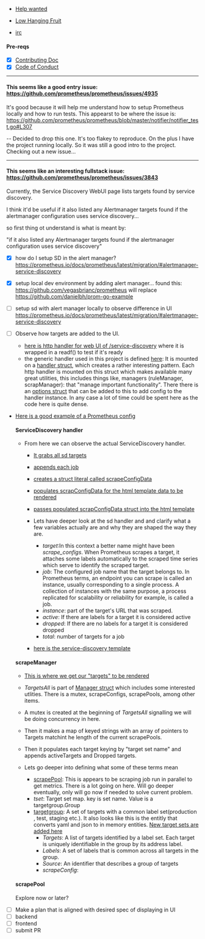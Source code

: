 - [Help wanted](https://github.com/prometheus/prometheus/issues?q=is%3Aissue+is%3Aopen+label%3A%22help+wanted%22)

- [Low Hanging Fruit](https://github.com/prometheus/prometheus/issues?q=is%3Aissue+is%3Aopen+label%3A%22low+hanging+fruit%22)

- [irc](https://riot.im/app/#/room/#prometheus:matrix.org)

#### Pre-reqs
- [x] [Contributing Doc](https://github.com/prometheus/prometheus/blob/master/CONTRIBUTING.md)
- [x] [Code of Conduct](https://github.com/cncf/foundation/blob/master/code-of-conduct.md)

---
 #### This seems like a good entry issue: https://github.com/prometheus/prometheus/issues/4935

It's good because it will help me understand how to setup Prometheus locally and how to run tests.
This appearst to be where the issue is: https://github.com/prometheus/prometheus/blob/master/notifier/notifier_test.go#L307

-- Decided to drop this one. It's too flakey to reproduce. On the plus I have the project running locally. So it was still a good intro to the project. Checking out a new issue...

--- 

#### This seems like an interesting fullstack issue: https://github.com/prometheus/prometheus/issues/3843 

Currently, the Service Discovery WebUI page lists targets found by service discovery.

I think it'd be useful if it also listed any Alertmanager targets found if the alertmanager configuration uses service discovery...

so first thing ot understand is what is meant by:

"if it also listed any Alertmanager targets found if the alertmanager configuration uses service discovery"

- [x] how do I setup SD in the alert manager? https://prometheus.io/docs/prometheus/latest/migration/#alertmanager-service-discovery

- [x] setup local dev environment by adding alert manager... found this: https://github.com/vegasbrianc/prometheus will replace https://github.com/danielbh/prom-go-example 

- [ ] setup sd with alert manager locally to observe difference in UI https://prometheus.io/docs/prometheus/latest/migration/#alertmanager-service-discovery

- [ ] Observe how targets are added to the UI.
  - [here is http handler for web UI of /service-discovery](https://github.com/prometheus/prometheus/blob/master/web/web.go#L287) where it is wrapped in a readf() to test if it's ready
  - the generic handler used in this project is defined [here](https://github.com/prometheus/prometheus/blob/master/web/web.go#L667): It is mounted on a [handler struct](https://github.com/prometheus/prometheus/blob/master/web/web.go#L115), which creates a rather interesting pattern. Each http handler is mounted on this struct which makes available many great utilities, this includes things like, managers (ruleManager, scrapManager): that "manage important functionality". There there is an [options struct](https://github.com/prometheus/prometheus/blob/master/web/web.go#L165) that can be added to this to add config to the handler instance. In any case a lot of time could be spent here as the code here is quite dense.
  
- [Here is a good example of a Prometheus config](https://github.com/danielbh/prometheus-docker-compose/blob/master/prometheus/prometheus.yml#L28)
  
  #### ServiceDiscovery handler
  - From here we can observe the actual ServiceDiscovery handler. 
      - [It grabs all sd targets](https://github.com/prometheus/prometheus/blob/master/web/web.go#L669)
      - [appends each job](https://github.com/prometheus/prometheus/blob/master/web/web.go#L671)
      - [creates a struct literal called scrapeConfigData](https://github.com/prometheus/prometheus/blob/master/web/web.go#L674)
      - [populates scrapConfigData for the html template data to be rendered](https://github.com/prometheus/prometheus/blob/master/web/web.go#L687-L703)
      - [passes populated scrapConfigData struct into the html template](https://github.com/prometheus/prometheus/blob/master/web/web.go#L705)
      
      - Lets have deeper look at the sd handler and and clarify what a few variables actually are and why they are shaped the way they are.
        - *target*:In this context a better name might have been *scrape_configs*. When Prometheus scrapes a target, it attaches some labels automatically to the scraped time series which serve to identify the scraped target. 
        - *job*: The configured job name that the target belongs to. In Prometheus terms, an endpoint you can scrape is called an instance, usually corresponding to a single process. A collection of instances with the same purpose, a process replicated for scalability or reliability for example, is called a job.
        - *instance*: part of the target's URL that was scraped.
        - *active*: If there are labels for a target it is considered active
        - *dropped*: If there are no labels for a target it is considered dropped
        - *total*: number of targets for a job
        
     - [here is the service-discovery template](https://github.com/prometheus/prometheus/blob/master/web/ui/templates/service-discovery.html)
   
  #### scrapeManager
  
  - [This is where we get our "targets" to be rendered](https://github.com/prometheus/prometheus/blob/master/scrape/manager.go#L209)
  - *TargetsAll* is part of [Manager struct](https://github.com/prometheus/prometheus/blob/master/scrape/manager.go#L58) which includes some interested utlities. There is a mutex, scrapeConfigs, scrapePools, among other items.
  - A mutex is created at the beginning of *TargetsAll* signalling we will be doing concurrency in here.
  - Then it makes a map  of keyed strings with an array of pointers to Targets matchint he length of the current scrapePools.
  - Then it populates each target keying by "target set name" and appends activeTargets and Dropped targets.
  
  - Lets go deeper into defining what some of these terms mean
     - [scrapePool](https://github.com/prometheus/prometheus/blob/master/scrape/manager.go#L121): This is appears to be scraping job run in parallel to get metrics. There is a lot going on here. Will go deeper eventually, only will go now if needed to solve current problem.
     - *tset*: Target set map. key is set name. Value is a targetgroup.Group
     - [targetgroup](https://github.com/prometheus/prometheus/blob/master/discovery/targetgroup/targetgroup.go): A set of targets with a common label set(production , test, staging etc.). It also looks like this is the entitly that converts yaml and json to in memory entities. [New target sets are added here](https://github.com/prometheus/prometheus/blob/master/scrape/manager.go#L79)
        - *Targets*: A list of targets identified by a label set. Each target is uniquely identifiable in the group by its address label. 
        - *Labels*: A set of labels that is common across all targets in the group.
        - *Source*: An identifier that describes a group of targets
        - *scrapeConfig*:
        

     
  #### scrapePool
  
  Explore now or later?

- [ ] Make a plan that is aligned with desired spec of displaying in UI
- [ ] backend
- [ ] frontend
- [ ] submit PR

